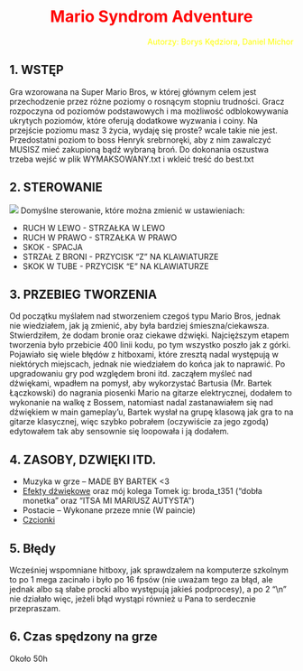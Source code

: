 <style>
    .aut{
        color: #FFFF00
    }
    h1{
        color: #FF0000
    }
</style>



<h1 align='center'>Mario Syndrom Adventure</h1>


<p align='right' class="aut">Autorzy: Borys Kędziora, Daniel Michor</p>

<h2>1. WSTĘP</h2>

<p>Gra wzorowana na Super Mario Bros, w której głównym celem jest przechodzenie przez różne poziomy o rosnącym stopniu trudności. Gracz rozpoczyna od poziomów podstawowych i ma możliwość odblokowywania ukrytych poziomów, które oferują dodatkowe wyzwania i coiny. Na przejście poziomu masz 3 życia, wydaję się proste?  wcale takie nie jest. Przedostatni poziom to boss Henryk srebrnoręki, aby z nim zawalczyć MUSISZ mieć zakupioną bądź wybraną broń. Do dokonania oszustwa trzeba wejść w plik WYMAKSOWANY.txt i wkleić treść do best.txt</p>

<h2>2. STEROWANIE</h2>
<img src='SETTINGS.png'/>
Domyślne sterowanie, które można zmienić w ustawieniach: 
    <ul>
        <li>RUCH W LEWO - STRZAŁKA W LEWO</li>
        <li>RUCH W PRAWO - STRZAŁKA W PRAWO</li>
        <li>SKOK - SPACJA</li>
        <li>STRZAŁ Z BRONI - PRZYCISK “Z” NA KLAWIATURZE</li>
        <li>SKOK W TUBE - PRZYCISK “E” NA KLAWIATURZE</li>
    </ul>
<h2>3. PRZEBIEG TWORZENIA</h2>

<p>Od początku myślałem nad stworzeniem czegoś typu Mario Bros, jednak nie wiedziałem, jak ją zmienić, aby była bardziej śmieszna/ciekawsza. Stwierdziłem, że dodam bronie oraz ciekawe dźwięki. Najcięższym etapem tworzenia było przebicie 400 linii kodu, po tym wszystko poszło jak z górki.  Pojawiało się wiele błędów z hitboxami, które zresztą nadal występują w niektórych miejscach, jednak nie wiedziałem do końca jak to naprawić. Po upgradowaniu gry pod względem broni itd.  zacząłem myśleć nad dźwiękami, wpadłem na pomysł, aby wykorzystać Bartusia (Mr. Bartek Łączkowski) do nagrania piosenki Mario na gitarze elektrycznej, dodałem to wykonanie na walkę z Bossem, natomiast nadal zastanawiałem się nad dźwiękiem w main gameplay’u,  Bartek wysłał na grupę klasową jak gra to na gitarze klasycznej, więc szybko pobrałem (oczywiście za jego zgodą) edytowałem tak aby sensownie się loopowała i ją dodałem.</p>

 

<h2>4. ZASOBY, DZWIĘKI ITD.</h2>  
<ul>
    <li>Muzyka w grze – MADE BY BARTEK <3</li>
    <li><a href="https://www.myinstants.com/en/categories/sound%20effects/">Efekty dźwiękowe</a> oraz mój kolega Tomek ig: broda_t351 (“dobła monetka” oraz “ITSA MI MARIUSZ AUTYSTA”)</li>
    <li>Postacie – Wykonane przeze mnie (W paincie)</li>
    <li><a href="https://fonts.google.com/">Czcionki</a></li>
</ul>
<h2>5. Błędy</h2>

<p>Wcześniej wspomniane hitboxy, jak sprawdzałem na komputerze szkolnym to po 1 mega zacinało i było po 16 fpsów (nie uważam tego za błąd, ale jednak albo są słabe procki albo występują jakieś podprocesy), a po 2 “\n” nie działało więc, jeżeli błąd wystąpi również u Pana to serdecznie przepraszam. </p> 

<h2>6. Czas spędzony na grze</h2>

<p>Około 50h</p>
